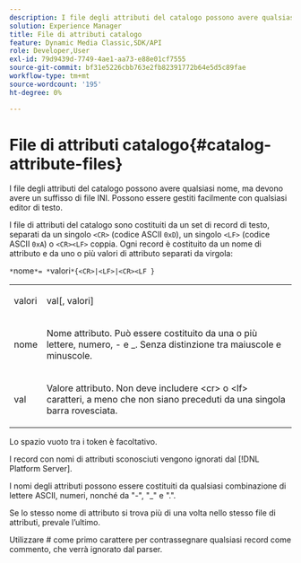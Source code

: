 ```yaml
---
description: I file degli attributi del catalogo possono avere qualsiasi nome, ma devono avere un suffisso di file INI. Possono essere gestiti facilmente con qualsiasi editor di testo.
solution: Experience Manager
title: File di attributi catalogo
feature: Dynamic Media Classic,SDK/API
role: Developer,User
exl-id: 79d9439d-7749-4ae1-aa73-e88e01cf7555
source-git-commit: bf31e5226cbb763e2fb82391772b64e5d5c89fae
workflow-type: tm+mt
source-wordcount: '195'
ht-degree: 0%

---
```


# File di attributi catalogo{#catalog-attribute-files}

I file degli attributi del catalogo possono avere qualsiasi nome, ma devono avere un suffisso di file INI. Possono essere gestiti facilmente con qualsiasi editor di testo.

I file di attributi del catalogo sono costituiti da un set di record di testo, separati da un singolo `<CR>` (codice ASCII `0xD`), un singolo `<LF>` (codice ASCII `0xA`) o `<CR><LF>` coppia. Ogni record è costituito da un nome di attributo e da uno o più valori di attributo separati da virgola:

`*`nome`*= *`valori`*{<CR>|<LF>|<CR><LF }`

<table id="simpletable_0F879121670046AE9414298725961303"> 
 <tr class="strow"> 
  <td class="stentry"> <p><span class="varname"> valori</span> </p> </td> 
  <td class="stentry"> <p><span class="codeph"> <span class="varname"> val</span>[,<span class="varname"> valori</span>]</span> </p> </td> 
 </tr> 
 <tr class="strow"> 
  <td class="stentry"> <p><span class="varname"> nome</span> </p> </td> 
  <td class="stentry"> <p>Nome attributo. Può essere costituito da una o più lettere, numero, - e _. Senza distinzione tra maiuscole e minuscole. </p></td> 
 </tr> 
 <tr class="strow"> 
  <td class="stentry"> <p><span class="varname"> val</span> </p></td> 
  <td class="stentry"> <p>Valore attributo. Non deve includere <span class="codeph"> &lt;cr&gt;</span> o <span class="codeph"> &lt;lf&gt;</span> caratteri, a meno che non siano preceduti da una singola barra rovesciata. </p></td> 
 </tr> 
</table>

Lo spazio vuoto tra i token è facoltativo.

I record con nomi di attributi sconosciuti vengono ignorati dal [!DNL Platform Server].

I nomi degli attributi possono essere costituiti da qualsiasi combinazione di lettere ASCII, numeri, nonché da &quot;-&quot;, &quot;_&quot; e &quot;.&quot;.

Se lo stesso nome di attributo si trova più di una volta nello stesso file di attributi, prevale l’ultimo.

Utilizzare # come primo carattere per contrassegnare qualsiasi record come commento, che verrà ignorato dal parser.
